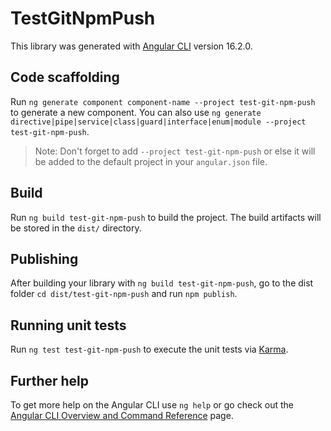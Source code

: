 # TestGitNpmPush

This library was generated with [Angular CLI](https://github.com/angular/angular-cli) version 16.2.0.

## Code scaffolding

Run `ng generate component component-name --project test-git-npm-push` to generate a new component. You can also use `ng generate directive|pipe|service|class|guard|interface|enum|module --project test-git-npm-push`.
> Note: Don't forget to add `--project test-git-npm-push` or else it will be added to the default project in your `angular.json` file. 

## Build

Run `ng build test-git-npm-push` to build the project. The build artifacts will be stored in the `dist/` directory.

## Publishing

After building your library with `ng build test-git-npm-push`, go to the dist folder `cd dist/test-git-npm-push` and run `npm publish`.

## Running unit tests

Run `ng test test-git-npm-push` to execute the unit tests via [Karma](https://karma-runner.github.io).

## Further help

To get more help on the Angular CLI use `ng help` or go check out the [Angular CLI Overview and Command Reference](https://angular.io/cli) page.
